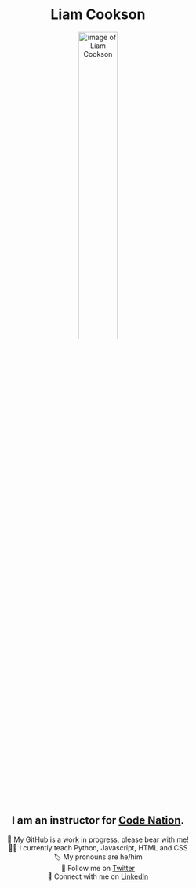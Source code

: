 <div align="center">
<h1>Liam Cookson</h1>

<img src="https://wearecodenation.com/app/uploads/2020/02/Headshots-15-980x980.jpg" width="40%" alt="image of Liam Cookson">

<h2>I am an instructor for <a href="https://wearecodenation.com">Code Nation</a>.</h2>
  👷 My GitHub is a work in progress, please bear with me!<br>
  🙋‍♂️ I currently teach Python, Javascript, HTML and CSS<br>
  🏷 My pronouns are he/him<br>
  🐥 Follow me on <a href="https://twitter.com/liamanthology">Twitter</a><br>
  💼 Connect with me on <a href="https://www.linkedin.com/in/liamanthology">LinkedIn</a><br>
  </div>                        
<!--
**lacookson1/lacookson1** is a ✨ _special_ ✨ repository because its `README.md` (this file) appears on your GitHub profile.

Here are some ideas to get you started:

- 🔭 I’m currently working on ...
- 🌱 I’m currently learning ...
- 👯 I’m looking to collaborate on ...
- 🤔 I’m looking for help with ...
- 💬 Ask me about ...
- 📫 How to reach me: ...
- 😄 Pronouns: ...
- ⚡ Fun fact: ...
-->
